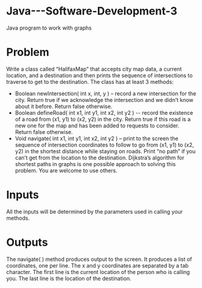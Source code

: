 # Java---Software-Development-3

Java program to work with graphs

Problem
========
Write a class called “HalifaxMap” that accepts city map data, a current location, and a
destination and then prints the sequence of intersections to traverse to get to the destination.
The class has at least 3 methods:
- Boolean newIntersection( int x, int, y ) – record a new intersection for the city. Return
true if we acknowledge the intersection and we didn’t know about it before. Return
false otherwise.
- Boolean defineRoad( int x1, int y1, int x2, int y2 ) -- record the existence of a road from
(x1, y1) to (x2, y2) in the city. Return true if this road is a new one for the map and has
been added to requests to consider. Return false otherwise.
- Void navigate( int x1, int y1, int x2, int y2 ) – print to the screen the sequence of
intersection coordinates to follow to go from (x1, y1) to (x2, y2) in the shortest distance
while staying on roads. Print “no path” if you can’t get from the location to the
destination.
Dijkstra’s algorithm for shortest paths in graphs is one possible approach to solving this
problem. You are welcome to use others.

Inputs
=========
All the inputs will be determined by the parameters used in calling your methods.

Outputs
=========
The navigate( ) method produces output to the screen. It produces a list of coordinates, one
per line. The x and y coordinates are separated by a tab character. The first line is the current
location of the person who is calling you. The last line is the location of the destination.

